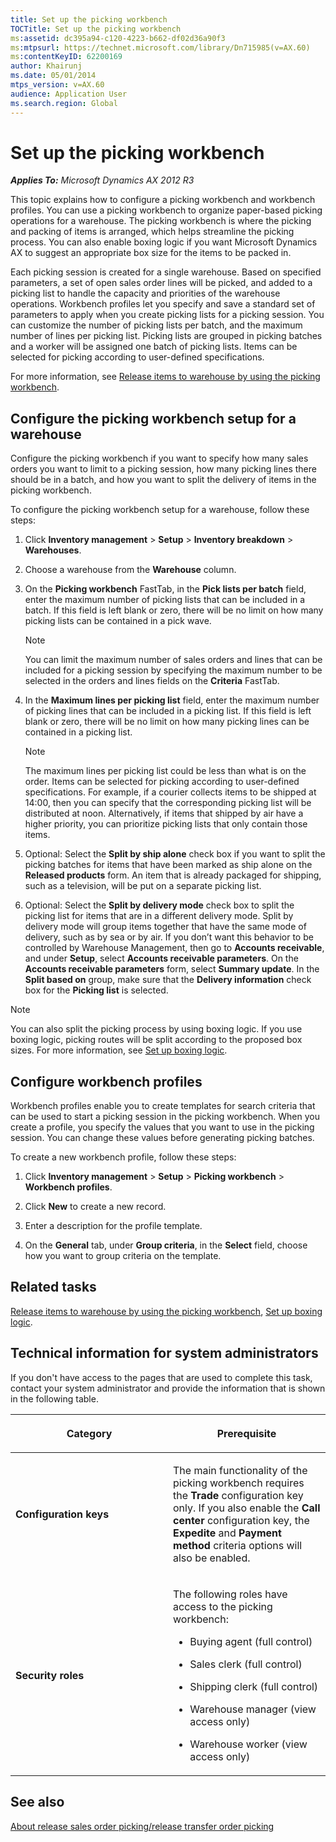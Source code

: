 ```yaml
---
title: Set up the picking workbench
TOCTitle: Set up the picking workbench
ms:assetid: dc395a94-c120-4223-b662-df02d36a90f3
ms:mtpsurl: https://technet.microsoft.com/library/Dn715985(v=AX.60)
ms:contentKeyID: 62200169
author: Khairunj
ms.date: 05/01/2014
mtps_version: v=AX.60
audience: Application User
ms.search.region: Global
---
```


# Set up the picking workbench 


_**Applies To:** Microsoft Dynamics AX 2012 R3_

This topic explains how to configure a picking workbench and workbench profiles. You can use a picking workbench to organize paper-based picking operations for a warehouse. The picking workbench is where the picking and packing of items is arranged, which helps streamline the picking process. You can also enable boxing logic if you want Microsoft Dynamics AX to suggest an appropriate box size for the items to be packed in.

Each picking session is created for a single warehouse. Based on specified parameters, a set of open sales order lines will be picked, and added to a picking list to handle the capacity and priorities of the warehouse operations. Workbench profiles let you specify and save a standard set of parameters to apply when you create picking lists for a picking session. You can customize the number of picking lists per batch, and the maximum number of lines per picking list. Picking lists are grouped in picking batches and a worker will be assigned one batch of picking lists. Items can be selected for picking according to user-defined specifications.

For more information, see [Release items to warehouse by using the picking workbench](release-items-to-warehouse-by-using-the-picking-workbench.md).

## Configure the picking workbench setup for a warehouse

Configure the picking workbench if you want to specify how many sales orders you want to limit to a picking session, how many picking lines there should be in a batch, and how you want to split the delivery of items in the picking workbench.

To configure the picking workbench setup for a warehouse, follow these steps:

1.  Click **Inventory management** \> **Setup** \> **Inventory breakdown** \> **Warehouses**.

2.  Choose a warehouse from the **Warehouse** column.

3.  On the **Picking workbench** FastTab, in the **Pick lists per batch** field, enter the maximum number of picking lists that can be included in a batch. If this field is left blank or zero, there will be no limit on how many picking lists can be contained in a pick wave.
    

    > [!NOTE]
    > <P>You can limit the maximum number of sales orders and lines that can be included for a picking session by specifying the maximum number to be selected in the orders and lines fields on the <STRONG>Criteria</STRONG> FastTab.</P>



4.  In the **Maximum lines per picking list** field, enter the maximum number of picking lines that can be included in a picking list. If this field is left blank or zero, there will be no limit on how many picking lines can be contained in a picking list.
    

    > [!NOTE]
    > <P>The maximum lines per picking list could be less than what is on the order. Items can be selected for picking according to user-defined specifications. For example, if a courier collects items to be shipped at 14:00, then you can specify that the corresponding picking list will be distributed at noon. Alternatively, if items that shipped by air have a higher priority, you can prioritize picking lists that only contain those items.</P>



5.  Optional: Select the **Split by ship alone** check box if you want to split the picking batches for items that have been marked as ship alone on the **Released products** form. An item that is already packaged for shipping, such as a television, will be put on a separate picking list.

6.  Optional: Select the **Split by delivery mode** check box to split the picking list for items that are in a different delivery mode. Split by delivery mode will group items together that have the same mode of delivery, such as by sea or by air. If you don’t want this behavior to be controlled by Warehouse Management, then go to **Accounts receivable**, and under **Setup**, select **Accounts receivable parameters**. On the **Accounts receivable parameters** form, select **Summary update**. In the **Split based on** group, make sure that the **Delivery information** check box for the **Picking list** is selected.


> [!NOTE]
> <P>You can also split the picking process by using boxing logic. If you use boxing logic, picking routes will be split according to the proposed box sizes. For more information, see <A href="set-up-boxing-logic.md">Set up boxing logic</A>.</P>



## Configure workbench profiles

Workbench profiles enable you to create templates for search criteria that can be used to start a picking session in the picking workbench. When you create a profile, you specify the values that you want to use in the picking session. You can change these values before generating picking batches.

To create a new workbench profile, follow these steps:

1.  Click **Inventory management** \> **Setup** \> **Picking workbench** \> **Workbench profiles**.

2.  Click **New** to create a new record.

3.  Enter a description for the profile template.

4.  On the **General** tab, under **Group criteria**, in the **Select** field, choose how you want to group criteria on the template.

## Related tasks

[Release items to warehouse by using the picking workbench](release-items-to-warehouse-by-using-the-picking-workbench.md), [Set up boxing logic](set-up-boxing-logic.md).

## Technical information for system administrators

If you don't have access to the pages that are used to complete this task, contact your system administrator and provide the information that is shown in the following table.

<table>
<colgroup>
<col style="width: 50%" />
<col style="width: 50%" />
</colgroup>
<thead>
<tr class="header">
<th><p>Category</p></th>
<th><p>Prerequisite</p></th>
</tr>
</thead>
<tbody>
<tr class="odd">
<td><p><strong>Configuration keys</strong></p></td>
<td><p>The main functionality of the picking workbench requires the <strong>Trade</strong> configuration key only. If you also enable the <strong>Call center</strong> configuration key, the <strong>Expedite</strong> and <strong>Payment method</strong> criteria options will also be enabled.</p></td>
</tr>
<tr class="even">
<td><p><strong>Security roles</strong></p></td>
<td><p>The following roles have access to the picking workbench:</p>
<ul>
<li><p>Buying agent (full control)</p></li>
<li><p>Sales clerk (full control)</p></li>
<li><p>Shipping clerk (full control)</p></li>
<li><p>Warehouse manager (view access only)</p></li>
<li><p>Warehouse worker (view access only)</p></li>
</ul></td>
</tr>
</tbody>
</table>


## See also

[About release sales order picking/release transfer order picking](about-release-sales-order-picking-release-transfer-order-picking.md)

  


